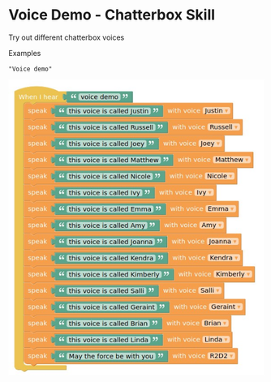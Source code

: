 
# Voice Demo - Chatterbox Skill

Try out different chatterbox voices

Examples

    "Voice demo"

![](voice_demo.jpg)


